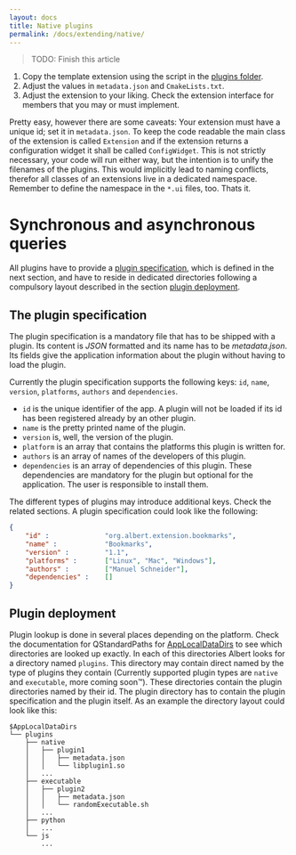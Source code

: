 ```yaml
---
layout: docs
title: Native plugins
permalink: /docs/extending/native/
---
```


>TODO: Finish this article


1. Copy the template extension using the script in the [plugins folder](https://github.com/ManuelSchneid3r/albert/tree/master/src/plugins).
2. Adjust the values in `metadata.json` and `CmakeLists.txt`.
3. Adjust the extension to your liking. Check the extension interface for members that you may or must implement.

Pretty easy, however there are some caveats: Your extension must have a unique id; set it in `metadata.json`. To keep the code readable the main class of the extension is called `Extension` and if the extension returns a configuration widget it shall be called `ConfigWidget`. This is not strictly necessary, your code will run either way, but the intention is to unify the filenames of the plugins. This would implicitly lead to naming conflicts, therefor all classes of an extensions live in a dedicated namespace. Remember to define the namespace in the `*.ui` files, too. Thats it.


# Synchronous and asynchronous queries



All plugins have to provide a [plugin specification](#the-plugin-specification), which is defined in the next section, and have to reside in dedicated directories following a compulsory layout described in the section [plugin deployment](#plugin-deployment).

## The plugin specification

The plugin specification is a mandatory file that has to be shipped with a plugin. Its content is *JSON* formatted and its name has to be *metadata.json*. Its fields give the application information about the plugin without having to load the plugin.

Currently the plugin specification supports the following keys: `id`, `name`, `version`, `platforms`, `authors` and `dependencies`.
- `id` is the unique identifier of the app. A plugin will not be loaded if its id has been registered already by an other plugin.
- `name` is the pretty printed name of the plugin.
- `version` is, well, the version of the plugin.
- `platform` is an array that contains the platforms this plugin is written for.
- `authors` is an array of names of the developers of this plugin.
- `dependencies` is an array of dependencies of this plugin. These dependencies are mandatory for the plugin but optional for the application. The user is responsible to install them.

The different types of plugins may introduce additional keys. Check the related sections.
A plugin specification could look like the following:

```json
{
    "id" :              "org.albert.extension.bookmarks",
    "name" :            "Bookmarks",
    "version" :         "1.1",
    "platforms" :       ["Linux", "Mac", "Windows"],
    "authors" :         ["Manuel Schneider"],
    "dependencies" :    []
}
```



## Plugin deployment

Plugin lookup is done in several places depending on the platform. Check the documentation for QStandardPaths for [AppLocalDataDirs](http://doc.qt.io/qt-5/qstandardpaths.html) to see which directories are looked up exactly. In each of this directories Albert looks for a directory named `plugins`. This directory may contain direct named by the type of plugins they contain (Currently supported plugin types are `native` and `executable`, more coming soon™). These directories contain the plugin directories named by their id. The plugin directory has to contain the plugin specification and the plugin itself. As an example the directory layout could look like this:
```
$AppLocalDataDirs
└── plugins
    ├── native
    │   ├── plugin1
    │   │   ├── metadata.json
    │   │   └── libplugin1.so
    │   ...
    ├── executable
    │   ├── plugin2
    │   │   ├── metadata.json
    │   │   └── randomExecutable.sh
    │   ...
    ├── python
    │   ...
    └── js
        ...
```
